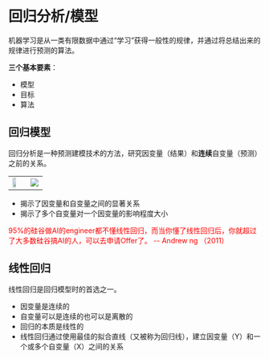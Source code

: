 # 回归分析/模型

机器学习是从一类有限数据中通过“学习”获得一般性的规律，并通过将总结出来的规律进行预测的算法。

**三个基本要素**：
* 模型
* 目标
* 算法

## 回归模型

回归分析是一种预测建模技术的方法，研究因变量（结果）和**连续**自变量（预测）之前的关系。

<div>
<table>
    <tr>
    <td><img src="polyregimg/regression-model-1.png" width="60%"/></td>
    <td><img src="polyregimg/regression-model-2.png",width="20%"></td>
    </tr>
    </table>
</div>


* 揭示了因变量和自变量之间的显著关系
* 揭示了多个自变量对一个因变量的影响程度大小

<font color=red> 95%的硅谷做AI的engineer都不懂线性回归，而当你懂了线性回归后，你就超过了大多数硅谷搞AI的人，可以去申请Offer了。
-- Andrew ng （2011）
</font>

## 线性回归

线性回归是回归模型时的首选之一。
* 因变量是连续的
* 自变量可以是连续的也可以是离散的
* 回归的本质是线性的
* 线性回归通过使用最佳的拟合直线（又被称为回归线），建立因变量（Y）和一个或多个自变量（X）之间的关系